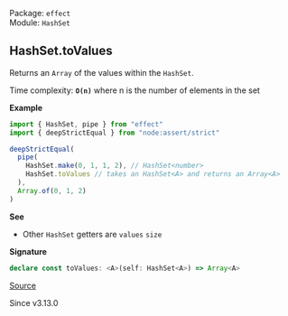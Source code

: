 Package: `effect`<br />
Module: `HashSet`<br />

## HashSet.toValues

Returns an `Array` of the values within the `HashSet`.

Time complexity: **`O(n)`** where n is the number of elements in the set

**Example**

```ts
import { HashSet, pipe } from "effect"
import { deepStrictEqual } from "node:assert/strict"

deepStrictEqual(
  pipe(
    HashSet.make(0, 1, 1, 2), // HashSet<number>
    HashSet.toValues // takes an HashSet<A> and returns an Array<A>
  ),
  Array.of(0, 1, 2)
)
```

**See**

- Other `HashSet` getters are `values` `size`

**Signature**

```ts
declare const toValues: <A>(self: HashSet<A>) => Array<A>
```

[Source](https://github.com/Effect-TS/effect/tree/main/packages/effect/src/HashSet.ts#L980)

Since v3.13.0